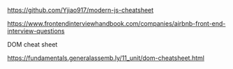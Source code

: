 https://github.com/Yjiao917/modern-js-cheatsheet


https://www.frontendinterviewhandbook.com/companies/airbnb-front-end-interview-questions


DOM cheat sheet

https://fundamentals.generalassemb.ly/11_unit/dom-cheatsheet.html
